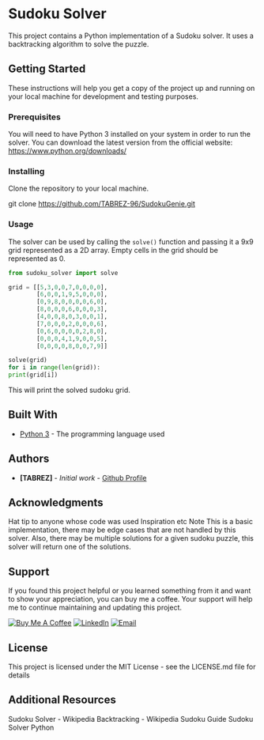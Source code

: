 # Sudoku Solver

This project contains a Python implementation of a Sudoku solver. It uses a backtracking algorithm to solve the puzzle.

## Getting Started

These instructions will help you get a copy of the project up and running on your local machine for development and testing purposes.

### Prerequisites

You will need to have Python 3 installed on your system in order to run the solver. You can download the latest version from the official website: https://www.python.org/downloads/

### Installing

Clone the repository to your local machine.

git clone https://github.com/TABREZ-96/SudokuGenie.git


### Usage

The solver can be used by calling the `solve()` function and passing it a 9x9 grid represented as a 2D array. Empty cells in the grid should be represented as 0.

```python
from sudoku_solver import solve

grid = [[5,3,0,0,7,0,0,0,0],
        [6,0,0,1,9,5,0,0,0],
        [0,9,8,0,0,0,0,6,0],
        [8,0,0,0,6,0,0,0,3],
        [4,0,0,8,0,3,0,0,1],
        [7,0,0,0,2,0,0,0,6],
        [0,6,0,0,0,0,2,8,0],
        [0,0,0,4,1,9,0,0,5],
        [0,0,0,0,8,0,0,7,9]]

solve(grid)
for i in range(len(grid)):
print(grid[i])
```
This will print the solved sudoku grid.

## Built With

* [Python 3](https://www.python.org/) - The programming language used

## Authors

* **[TABREZ]** - *Initial work* - [Github
Profile](https://github.com/TABREZ-96)

## Acknowledgments

Hat tip to anyone whose code was used
Inspiration
etc
Note
This is a basic implementation, there may be edge cases that are not handled by this solver. Also, there may be multiple solutions for a given sudoku puzzle, this solver will return one of the solutions.

## Support 

If you found this project helpful or you learned something from it and want to show your appreciation, you can buy me a coffee. Your support will help me to continue maintaining and updating this project.

[![Buy Me A Coffee](https://www.buymeacoffee.com/assets/img/custom_images/orange_img.png)](https://www.buymeacoffee.com/TABREZx96)
[![LinkedIn](https://img.shields.io/badge/LinkedIn-0077B5?style=for-the-badge&logo=linkedin&logoColor=white)](https://www.linkedin.com/in/tabrez-sayed-b661641b8/)
[![Email](https://img.shields.io/badge/Gmail-D14836?style=for-the-badge&logo=gmail&logoColor=white)](mailto:tabrez78546@gmail.com)

## License
This project is licensed under the MIT License - see the LICENSE.md file for details

## Additional Resources
Sudoku Solver - Wikipedia
Backtracking - Wikipedia
Sudoku Guide
Sudoku Solver Python



